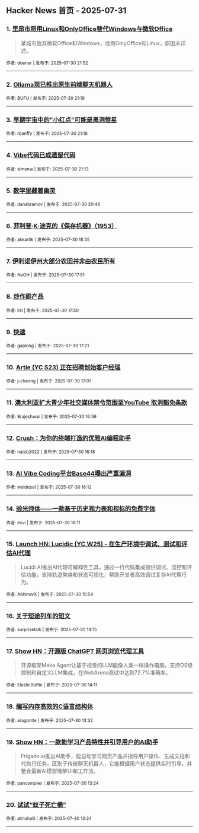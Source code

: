## Hacker News 首页 - 2025-07-31


### 1. [里昂市将用Linux和OnlyOffice替代Windows与微软Office](https://news.ycombinator.com/item?id=44739927)
> 某城市放弃微软Office和Windows，改用OnlyOffice和Linux，原因未详述。

<sub>作者: doener | 发布于: 2025-07-30 21:52</sub>

---

### 2. [Ollama现已推出原生前端聊天机器人](https://news.ycombinator.com/item?id=44739632)

<sub>作者: BUFU | 发布于: 2025-07-30 21:19</sub>

---

### 3. [早期宇宙中的"小红点"可能是黑洞恒星](https://news.ycombinator.com/item?id=44739618)

<sub>作者: rbanffy | 发布于: 2025-07-30 21:18</sub>

---

### 4. [Vibe代码已成遗留代码](https://news.ycombinator.com/item?id=44739556)

<sub>作者: simonw | 发布于: 2025-07-30 21:13</sub>

---

### 5. [数学里藏着幽灵](https://news.ycombinator.com/item?id=44739315)

<sub>作者: danabramov | 发布于: 2025-07-30 20:46</sub>

---

### 6. [菲利普·K·迪克的《保存机器》（1953）](https://news.ycombinator.com/item?id=44738161)

<sub>作者: akkartik | 发布于: 2025-07-30 18:55</sub>

---

### 7. [伊利诺伊州大部分农田并非由农民所有](https://news.ycombinator.com/item?id=44737353)

<sub>作者: NaOH | 发布于: 2025-07-30 17:51</sub>

---

### 8. [炒作即产品](https://news.ycombinator.com/item?id=44737346)

<sub>作者: lr0 | 发布于: 2025-07-30 17:50</sub>

---

### 9. [快速](https://news.ycombinator.com/item?id=44736967)

<sub>作者: gaplong | 发布于: 2025-07-30 17:21</sub>

---

### 10. [Artie (YC S23) 正在招聘创始客户经理](https://news.ycombinator.com/item?id=44736673)

<sub>作者: j-cheong | 发布于: 2025-07-30 17:01</sub>

---

### 11. [澳大利亚扩大青少年社交媒体禁令范围至YouTube 取消豁免条款](https://news.ycombinator.com/item?id=44736646)

<sub>作者: Brajeshwar | 发布于: 2025-07-30 16:59</sub>

---

### 12. [Crush：为你的终端打造的优雅AI编程助手](https://news.ycombinator.com/item?id=44736176)

<sub>作者: nateb2022 | 发布于: 2025-07-30 16:18</sub>

---

### 13. [AI Vibe Coding平台Base44曝出严重漏洞](https://news.ycombinator.com/item?id=44736101)

<sub>作者: waldopat | 发布于: 2025-07-30 16:12</sub>

---

### 14. [验光师体——一款基于历史视力表和视标的免费字体](https://news.ycombinator.com/item?id=44736090)

<sub>作者: exvi | 发布于: 2025-07-30 16:11</sub>

---

### 15. [Launch HN: Lucidic (YC W25) - 在生产环境中调试、测试和评估AI代理](https://news.ycombinator.com/item?id=44735843)
> Lucidi AI推出AI代理可解释性工具，通过一行代码集成提供调试、监控和评估功能，支持轨迹聚类和状态可视化，帮助开发者高效调试复杂AI代理行为。

<sub>作者: AbhinavX | 发布于: 2025-07-30 15:54</sub>

---

### 16. [关于短途列车的短文](https://news.ycombinator.com/item?id=44734522)

<sub>作者: surprisetalk | 发布于: 2025-07-30 14:15</sub>

---

### 17. [Show HN：开源版 ChatGPT 网页浏览代理工具](https://news.ycombinator.com/item?id=44734471)
> 开源框架Meka Agent让基于视觉的LLM能像人类一样操作电脑，支持OS级控制和自定义LLM集成，在WebArena测试中达到72.7%准确率。

<sub>作者: ElasticBottle | 发布于: 2025-07-30 14:11</sub>

---

### 18. [编写内存高效的C语言结构体](https://news.ycombinator.com/item?id=44733968)

<sub>作者: aragonite | 发布于: 2025-07-30 13:32</sub>

---

### 19. [Show HN：一款能学习产品特性并引导用户的AI助手](https://news.ycombinator.com/item?id=44733892)
> Frigade.ai推出AI助手，能自动学习网页产品并指导用户操作、生成文档和代执行任务。区别于传统聊天机器人，它能根据用户状态提供实时引导，并整合最新AI模型理解UI和工作流。

<sub>作者: pancomplex | 发布于: 2025-07-30 13:24</sub>

---

### 20. [试试“蚊子死亡桶”](https://news.ycombinator.com/item?id=44733888)

<sub>作者: almuhalil | 发布于: 2025-07-30 13:24</sub>

---
